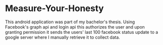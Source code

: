 # Measure-Your-Honesty
This android application was part of my bachelor's thesis. Using Facebook's graph api and login api this authorizes the user and upon granting permission it sends the users' last 100 facebook status update to a google server where I manually retrieve it to collect data.
